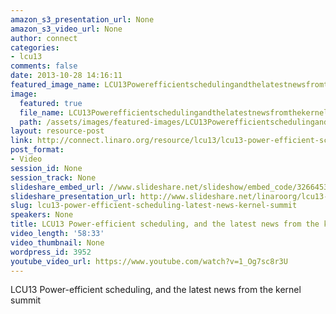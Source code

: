```yaml
---
amazon_s3_presentation_url: None
amazon_s3_video_url: None
author: connect
categories:
- lcu13
comments: false
date: 2013-10-28 14:16:11
featured_image_name: LCU13Powerefficientschedulingandthelatestnewsfromthekernelsummit.jpg
image:
  featured: true
  file_name: LCU13Powerefficientschedulingandthelatestnewsfromthekernelsummit.jpg
  path: /assets/images/featured-images/LCU13Powerefficientschedulingandthelatestnewsfromthekernelsummit.jpg
layout: resource-post
link: http://connect.linaro.org/resource/lcu13/lcu13-power-efficient-scheduling-latest-news-kernel-summit/
post_format:
- Video
session_id: None
session_track: None
slideshare_embed_url: //www.slideshare.net/slideshow/embed_code/32664534
slideshare_presentation_url: http://www.slideshare.net/linaroorg/lcu13-pwr-effsched
slug: lcu13-power-efficient-scheduling-latest-news-kernel-summit
speakers: None
title: LCU13 Power-efficient scheduling, and the latest news from the kernel summit
video_length: '58:33'
video_thumbnail: None
wordpress_id: 3952
youtube_video_url: https://www.youtube.com/watch?v=1_Og7sc8r3U
---
```


LCU13 Power-efficient scheduling, and the latest news from the kernel summit